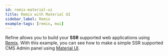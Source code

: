 ```yaml
---
id: remix-material-ui
title: Remix with Material UI
sidebar_label: Remix
example-tags: [remix, mui]
---
```


Refine allows you to build your **SSR** supported web applications using [Remix](https://remix.run/). With this example, you can see how to make a simple SSR supported CMS Admin panel using [Material UI](https://mui.com/material-ui/getting-started/overview/).

<CodeSandboxExample path="with-remix-material-ui" />
